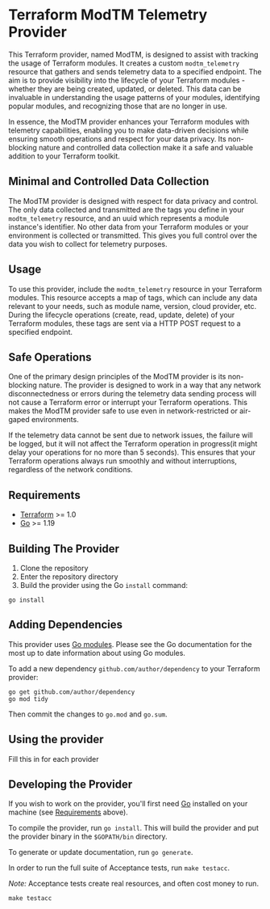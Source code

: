 # Terraform ModTM Telemetry Provider

This Terraform provider, named ModTM, is designed to assist with tracking the usage of Terraform modules. It creates a custom `modtm_telemetry` resource that gathers and sends telemetry data to a specified endpoint. The aim is to provide visibility into the lifecycle of your Terraform modules - whether they are being created, updated, or deleted. This data can be invaluable in understanding the usage patterns of your modules, identifying popular modules, and recognizing those that are no longer in use.

In essence, the ModTM provider enhances your Terraform modules with telemetry capabilities, enabling you to make data-driven decisions while ensuring smooth operations and respect for your data privacy. Its non-blocking nature and controlled data collection make it a safe and valuable addition to your Terraform toolkit.

## Minimal and Controlled Data Collection

The ModTM provider is designed with respect for data privacy and control. The only data collected and transmitted are the tags you define in your `modtm_telemetry` resource, and an uuid which represents a module instance's identifier. No other data from your Terraform modules or your environment is collected or transmitted. This gives you full control over the data you wish to collect for telemetry purposes.

## Usage

To use this provider, include the `modtm_telemetry` resource in your Terraform modules. This resource accepts a map of tags, which can include any data relevant to your needs, such as module name, version, cloud provider, etc. During the lifecycle operations (create, read, update, delete) of your Terraform modules, these tags are sent via a HTTP POST request to a specified endpoint.

## Safe Operations

One of the primary design principles of the ModTM provider is its non-blocking nature. The provider is designed to work in a way that any network disconnectedness or errors during the telemetry data sending process will not cause a Terraform error or interrupt your Terraform operations. This makes the ModTM provider safe to use even in network-restricted or air-gaped environments.

If the telemetry data cannot be sent due to network issues, the failure will be logged, but it will not affect the Terraform operation in progress(it might delay your operations for no more than 5 seconds). This ensures that your Terraform operations always run smoothly and without interruptions, regardless of the network conditions.

## Requirements

- [Terraform](https://developer.hashicorp.com/terraform/downloads) >= 1.0
- [Go](https://golang.org/doc/install) >= 1.19

## Building The Provider

1. Clone the repository
1. Enter the repository directory
1. Build the provider using the Go `install` command:

```shell
go install
```

## Adding Dependencies

This provider uses [Go modules](https://github.com/golang/go/wiki/Modules).
Please see the Go documentation for the most up to date information about using Go modules.

To add a new dependency `github.com/author/dependency` to your Terraform provider:

```shell
go get github.com/author/dependency
go mod tidy
```

Then commit the changes to `go.mod` and `go.sum`.

## Using the provider

Fill this in for each provider

## Developing the Provider

If you wish to work on the provider, you'll first need [Go](http://www.golang.org) installed on your machine (see [Requirements](#requirements) above).

To compile the provider, run `go install`. This will build the provider and put the provider binary in the `$GOPATH/bin` directory.

To generate or update documentation, run `go generate`.

In order to run the full suite of Acceptance tests, run `make testacc`.

*Note:* Acceptance tests create real resources, and often cost money to run.

```shell
make testacc
```
